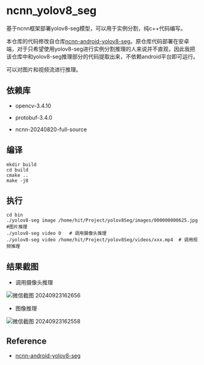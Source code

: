





# ncnn_yolov8_seg

基于ncnn框架部署yolov8-seg模型，可以用于实例分割，纯c++代码编写。



本仓库的代码修改自仓库[ncnn-android-yolov8-seg](https://github.com/455670288/ncnn-android-yolov8-seg)。原仓库代码部署在安卓端，对于只希望使用yolov8-seg进行实例分割推理的人来说并不直观，因此我把该仓库中和yolov8-seg推理部分的代码提取出来，不依赖android平台即可运行。

可以对图片和视频流进行推理。



## 依赖库

- opencv-3.4.10

- protobuf-3.4.0
- ncnn-20240820-full-source



##  编译

```
mkdir build
cd build
cmake ..
make -j8
```



## 执行

```
cd bin
./yolov8-seg image /home/hit/Project/yolov8Seg/images/000000000625.jpg    #图片推理
./yolov8-seg video 0   # 调用摄像头推理
./yolov8-seg video /home/hit/Project/yolov8Seg/videos/xxx.mp4  # 调用视频推理
```



## 结果截图

- 调用摄像头推理

![微信截图 20240923162656](https://img.picgo.net/2024/09/23/_2024092316265631376e2c7a554cfd.jpeg)

- 图像推理

![微信截图 20240923162558](https://img.picgo.net/2024/09/23/_2024092316255865d26d711182c466.jpeg)



## Reference

- [ncnn-android-yolov8-seg](https://github.com/455670288/ncnn-android-yolov8-seg)
